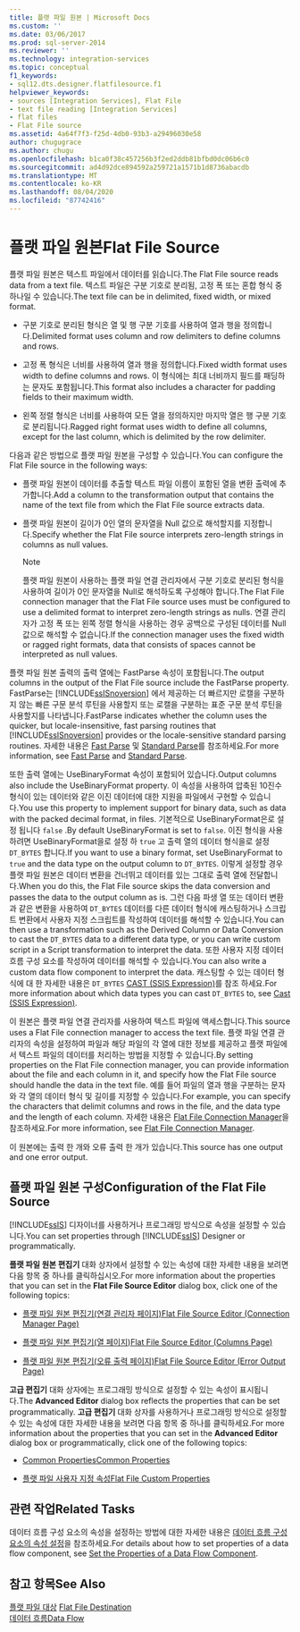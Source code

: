 ```yaml
---
title: 플랫 파일 원본 | Microsoft Docs
ms.custom: ''
ms.date: 03/06/2017
ms.prod: sql-server-2014
ms.reviewer: ''
ms.technology: integration-services
ms.topic: conceptual
f1_keywords:
- sql12.dts.designer.flatfilesource.f1
helpviewer_keywords:
- sources [Integration Services], Flat File
- text file reading [Integration Services]
- flat files
- Flat File source
ms.assetid: 4a64f7f3-f25d-4db0-93b3-a29496030e58
author: chugugrace
ms.author: chugu
ms.openlocfilehash: b1ca0f38c457256b3f2ed2ddb81bfbd0dc06b6c0
ms.sourcegitcommit: ad4d92dce894592a259721a1571b1d8736abacdb
ms.translationtype: MT
ms.contentlocale: ko-KR
ms.lasthandoff: 08/04/2020
ms.locfileid: "87742416"
---
```

# <a name="flat-file-source"></a><span data-ttu-id="6f6cb-102">플랫 파일 원본</span><span class="sxs-lookup"><span data-stu-id="6f6cb-102">Flat File Source</span></span>
  <span data-ttu-id="6f6cb-103">플랫 파일 원본은 텍스트 파일에서 데이터를 읽습니다.</span><span class="sxs-lookup"><span data-stu-id="6f6cb-103">The Flat File source reads data from a text file.</span></span> <span data-ttu-id="6f6cb-104">텍스트 파일은 구분 기호로 분리됨, 고정 폭 또는 혼합 형식 중 하나일 수 있습니다.</span><span class="sxs-lookup"><span data-stu-id="6f6cb-104">The text file can be in delimited, fixed width, or mixed format.</span></span>  
  
-   <span data-ttu-id="6f6cb-105">구분 기호로 분리된 형식은 열 및 행 구분 기호를 사용하여 열과 행을 정의합니다.</span><span class="sxs-lookup"><span data-stu-id="6f6cb-105">Delimited format uses column and row delimiters to define columns and rows.</span></span>  
  
-   <span data-ttu-id="6f6cb-106">고정 폭 형식은 너비를 사용하여 열과 행을 정의합니다.</span><span class="sxs-lookup"><span data-stu-id="6f6cb-106">Fixed width format uses width to define columns and rows.</span></span> <span data-ttu-id="6f6cb-107">이 형식에는 최대 너비까지 필드를 패딩하는 문자도 포함됩니다.</span><span class="sxs-lookup"><span data-stu-id="6f6cb-107">This format also includes a character for padding fields to their maximum width.</span></span>  
  
-   <span data-ttu-id="6f6cb-108">왼쪽 정렬 형식은 너비를 사용하여 모든 열을 정의하지만 마지막 열은 행 구분 기호로 분리됩니다.</span><span class="sxs-lookup"><span data-stu-id="6f6cb-108">Ragged right format uses width to define all columns, except for the last column, which is delimited by the row delimiter.</span></span>  
  
 <span data-ttu-id="6f6cb-109">다음과 같은 방법으로 플랫 파일 원본을 구성할 수 있습니다.</span><span class="sxs-lookup"><span data-stu-id="6f6cb-109">You can configure the Flat File source in the following ways:</span></span>  
  
-   <span data-ttu-id="6f6cb-110">플랫 파일 원본이 데이터를 추출할 텍스트 파일 이름이 포함된 열을 변환 출력에 추가합니다.</span><span class="sxs-lookup"><span data-stu-id="6f6cb-110">Add a column to the transformation output that contains the name of the text file from which the Flat File source extracts data.</span></span>  
  
-   <span data-ttu-id="6f6cb-111">플랫 파일 원본이 길이가 0인 열의 문자열을 Null 값으로 해석할지를 지정합니다.</span><span class="sxs-lookup"><span data-stu-id="6f6cb-111">Specify whether the Flat File source interprets zero-length strings in columns as null values.</span></span>  
  
    > [!NOTE]  
    >  <span data-ttu-id="6f6cb-112">플랫 파일 원본이 사용하는 플랫 파일 연결 관리자에서 구분 기호로 분리된 형식을 사용하여 길이가 0인 문자열을 Null로 해석하도록 구성해야 합니다.</span><span class="sxs-lookup"><span data-stu-id="6f6cb-112">The Flat File connection manager that the Flat File source uses must be configured to use a delimited format to interpret zero-length strings as nulls.</span></span> <span data-ttu-id="6f6cb-113">연결 관리자가 고정 폭 또는 왼쪽 정렬 형식을 사용하는 경우 공백으로 구성된 데이터를 Null 값으로 해석할 수 없습니다.</span><span class="sxs-lookup"><span data-stu-id="6f6cb-113">If the connection manager uses the fixed width or ragged right formats, data that consists of spaces cannot be interpreted as null values.</span></span>  
  
 <span data-ttu-id="6f6cb-114">플랫 파일 원본 출력의 출력 열에는 FastParse 속성이 포함됩니다.</span><span class="sxs-lookup"><span data-stu-id="6f6cb-114">The output columns in the output of the Flat File source include the FastParse property.</span></span> <span data-ttu-id="6f6cb-115">FastParse는 [!INCLUDE[ssISnoversion](../../includes/ssisnoversion-md.md)] 에서 제공하는 더 빠르지만 로캘을 구분하지 않는 빠른 구문 분석 루틴을 사용할지 또는 로캘을 구분하는 표준 구문 분석 루틴을 사용할지를 나타냅니다.</span><span class="sxs-lookup"><span data-stu-id="6f6cb-115">FastParse indicates whether the column uses the quicker, but locale-insensitive, fast parsing routines that [!INCLUDE[ssISnoversion](../../includes/ssisnoversion-md.md)] provides or the locale-sensitive standard parsing routines.</span></span> <span data-ttu-id="6f6cb-116">자세한 내용은 [Fast Parse](../fast-parse.md) 및 [Standard Parse](../standard-parse.md)를 참조하세요.</span><span class="sxs-lookup"><span data-stu-id="6f6cb-116">For more information, see [Fast Parse](../fast-parse.md) and [Standard Parse](../standard-parse.md).</span></span>  
  
 <span data-ttu-id="6f6cb-117">또한 출력 열에는 UseBinaryFormat 속성이 포함되어 있습니다.</span><span class="sxs-lookup"><span data-stu-id="6f6cb-117">Output columns also include the UseBinaryFormat property.</span></span> <span data-ttu-id="6f6cb-118">이 속성을 사용하여 압축된 10진수 형식이 있는 데이터와 같은 이진 데이터에 대한 지원을 파일에서 구현할 수 있습니다.</span><span class="sxs-lookup"><span data-stu-id="6f6cb-118">You use this property to implement support for binary data, such as data with the packed decimal format, in files.</span></span> <span data-ttu-id="6f6cb-119">기본적으로 UseBinaryFormat은로 설정 됩니다 `false` .</span><span class="sxs-lookup"><span data-stu-id="6f6cb-119">By default UseBinaryFormat is set to `false`.</span></span> <span data-ttu-id="6f6cb-120">이진 형식을 사용 하려면 UseBinaryFormat을로 설정 하 `true` 고 출력 열의 데이터 형식을로 설정 `DT_BYTES` 합니다.</span><span class="sxs-lookup"><span data-stu-id="6f6cb-120">If you want to use a binary format, set UseBinaryFormat to `true` and the data type on the output column to `DT_BYTES`.</span></span> <span data-ttu-id="6f6cb-121">이렇게 설정할 경우 플랫 파일 원본은 데이터 변환을 건너뛰고 데이터를 있는 그대로 출력 열에 전달합니다.</span><span class="sxs-lookup"><span data-stu-id="6f6cb-121">When you do this, the Flat File source skips the data conversion and passes the data to the output column as is.</span></span> <span data-ttu-id="6f6cb-122">그런 다음 파생 열 또는 데이터 변환과 같은 변환을 사용하여 `DT_BYTES` 데이터를 다른 데이터 형식에 캐스팅하거나 스크립트 변환에서 사용자 지정 스크립트를 작성하여 데이터를 해석할 수 있습니다.</span><span class="sxs-lookup"><span data-stu-id="6f6cb-122">You can then use a transformation such as the Derived Column or Data Conversion to cast the `DT_BYTES` data to a different data type, or you can write custom script in a Script transformation to interpret the data.</span></span> <span data-ttu-id="6f6cb-123">또한 사용자 지정 데이터 흐름 구성 요소를 작성하여 데이터를 해석할 수 있습니다.</span><span class="sxs-lookup"><span data-stu-id="6f6cb-123">You can also write a custom data flow component to interpret the data.</span></span> <span data-ttu-id="6f6cb-124">캐스팅할 수 있는 데이터 형식에 대 한 자세한 내용은 `DT_BYTES` [CAST &#40;SSIS Expression&#41;](../expressions/cast-ssis-expression.md)를 참조 하세요.</span><span class="sxs-lookup"><span data-stu-id="6f6cb-124">For more information about which data types you can cast `DT_BYTES` to, see [Cast &#40;SSIS Expression&#41;](../expressions/cast-ssis-expression.md).</span></span>  
  
 <span data-ttu-id="6f6cb-125">이 원본은 플랫 파일 연결 관리자를 사용하여 텍스트 파일에 액세스합니다.</span><span class="sxs-lookup"><span data-stu-id="6f6cb-125">This source uses a Flat File connection manager to access the text file.</span></span> <span data-ttu-id="6f6cb-126">플랫 파일 연결 관리자의 속성을 설정하여 파일과 해당 파일의 각 열에 대한 정보를 제공하고 플랫 파일에서 텍스트 파일의 데이터를 처리하는 방법을 지정할 수 있습니다.</span><span class="sxs-lookup"><span data-stu-id="6f6cb-126">By setting properties on the Flat File connection manager, you can provide information about the file and each column in it, and specify how the Flat File source should handle the data in the text file.</span></span> <span data-ttu-id="6f6cb-127">예를 들어 파일의 열과 행을 구분하는 문자와 각 열의 데이터 형식 및 길이를 지정할 수 있습니다.</span><span class="sxs-lookup"><span data-stu-id="6f6cb-127">For example, you can specify the characters that delimit columns and rows in the file, and the data type and the length of each column.</span></span> <span data-ttu-id="6f6cb-128">자세한 내용은 [Flat File Connection Manager](../connection-manager/file-connection-manager.md)을 참조하세요.</span><span class="sxs-lookup"><span data-stu-id="6f6cb-128">For more information, see [Flat File Connection Manager](../connection-manager/file-connection-manager.md).</span></span>  
  
 <span data-ttu-id="6f6cb-129">이 원본에는 출력 한 개와 오류 출력 한 개가 있습니다.</span><span class="sxs-lookup"><span data-stu-id="6f6cb-129">This source has one output and one error output.</span></span>  
  
## <a name="configuration-of-the-flat-file-source"></a><span data-ttu-id="6f6cb-130">플랫 파일 원본 구성</span><span class="sxs-lookup"><span data-stu-id="6f6cb-130">Configuration of the Flat File Source</span></span>  
 <span data-ttu-id="6f6cb-131">[!INCLUDE[ssIS](../../includes/ssis-md.md)] 디자이너를 사용하거나 프로그래밍 방식으로 속성을 설정할 수 있습니다.</span><span class="sxs-lookup"><span data-stu-id="6f6cb-131">You can set properties through [!INCLUDE[ssIS](../../includes/ssis-md.md)] Designer or programmatically.</span></span>  
  
 <span data-ttu-id="6f6cb-132">**플랫 파일 원본 편집기** 대화 상자에서 설정할 수 있는 속성에 대한 자세한 내용을 보려면 다음 항목 중 하나를 클릭하십시오.</span><span class="sxs-lookup"><span data-stu-id="6f6cb-132">For more information about the properties that you can set in the **Flat File Source Editor** dialog box, click one of the following topics:</span></span>  
  
-   [<span data-ttu-id="6f6cb-133">플랫 파일 원본 편집기&#40;연결 관리자 페이지&#41;</span><span class="sxs-lookup"><span data-stu-id="6f6cb-133">Flat File Source Editor &#40;Connection Manager Page&#41;</span></span>](../flat-file-source-editor-connection-manager-page.md)  
  
-   [<span data-ttu-id="6f6cb-134">플랫 파일 원본 편집기&#40;열 페이지&#41;</span><span class="sxs-lookup"><span data-stu-id="6f6cb-134">Flat File Source Editor &#40;Columns Page&#41;</span></span>](../flat-file-source-editor-columns-page.md)  
  
-   [<span data-ttu-id="6f6cb-135">플랫 파일 원본 편집기&#40;오류 출력 페이지&#41;</span><span class="sxs-lookup"><span data-stu-id="6f6cb-135">Flat File Source Editor &#40;Error Output Page&#41;</span></span>](../flat-file-source-editor-error-output-page.md)  
  
 <span data-ttu-id="6f6cb-136">**고급 편집기** 대화 상자에는 프로그래밍 방식으로 설정할 수 있는 속성이 표시됩니다.</span><span class="sxs-lookup"><span data-stu-id="6f6cb-136">The **Advanced Editor** dialog box reflects the properties that can be set programmatically.</span></span> <span data-ttu-id="6f6cb-137">**고급 편집기** 대화 상자를 사용하거나 프로그래밍 방식으로 설정할 수 있는 속성에 대한 자세한 내용을 보려면 다음 항목 중 하나를 클릭하세요.</span><span class="sxs-lookup"><span data-stu-id="6f6cb-137">For more information about the properties that you can set in the **Advanced Editor** dialog box or programmatically, click one of the following topics:</span></span>  
  
-   [<span data-ttu-id="6f6cb-138">Common Properties</span><span class="sxs-lookup"><span data-stu-id="6f6cb-138">Common Properties</span></span>](../common-properties.md)  
  
-   [<span data-ttu-id="6f6cb-139">플랫 파일 사용자 지정 속성</span><span class="sxs-lookup"><span data-stu-id="6f6cb-139">Flat File Custom Properties</span></span>](flat-file-custom-properties.md)  
  
## <a name="related-tasks"></a><span data-ttu-id="6f6cb-140">관련 작업</span><span class="sxs-lookup"><span data-stu-id="6f6cb-140">Related Tasks</span></span>  
 <span data-ttu-id="6f6cb-141">데이터 흐름 구성 요소의 속성을 설정하는 방법에 대한 자세한 내용은 [데이터 흐름 구성 요소의 속성 설정](set-the-properties-of-a-data-flow-component.md)을 참조하세요.</span><span class="sxs-lookup"><span data-stu-id="6f6cb-141">For details about how to set properties of a data flow component, see [Set the Properties of a Data Flow Component](set-the-properties-of-a-data-flow-component.md).</span></span>  
  
## <a name="see-also"></a><span data-ttu-id="6f6cb-142">참고 항목</span><span class="sxs-lookup"><span data-stu-id="6f6cb-142">See Also</span></span>  
 <span data-ttu-id="6f6cb-143">[플랫 파일 대상](flat-file-destination.md) </span><span class="sxs-lookup"><span data-stu-id="6f6cb-143">[Flat File Destination](flat-file-destination.md) </span></span>  
 [<span data-ttu-id="6f6cb-144">데이터 흐름</span><span class="sxs-lookup"><span data-stu-id="6f6cb-144">Data Flow</span></span>](data-flow.md)  
  
  

